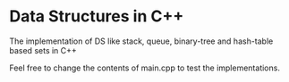 # Data Structures in C++
The implementation of DS like stack, queue, binary-tree and hash-table based sets in C++

Feel free to change the contents of main.cpp to test the implementations.
